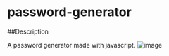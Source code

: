# password-generator

##Description

A password generator made with javascript.
![image](https://user-images.githubusercontent.com/109694703/215836300-0048d19b-fe1f-448f-a534-2c1ba6269c20.png)
